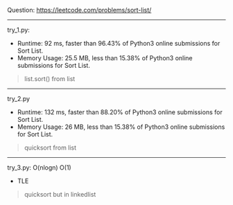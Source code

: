 Question: https://leetcode.com/problems/sort-list/

---

try_1.py:
* Runtime: 92 ms, faster than 96.43% of Python3 online submissions for Sort List.
* Memory Usage: 25.5 MB, less than 15.38% of Python3 online submissions for Sort List.

> list.sort() from list

---

try_2.py
* Runtime: 132 ms, faster than 88.20% of Python3 online submissions for Sort List.
* Memory Usage: 26 MB, less than 15.38% of Python3 online submissions for Sort List.

> quicksort from list

---

try_3.py: O(nlogn) O(1)

* TLE

> quicksort but in linkedlist
